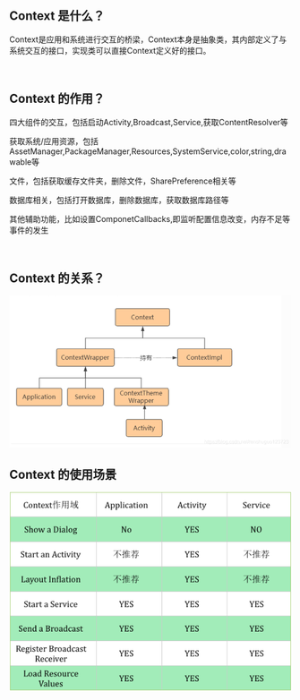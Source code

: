 ## Context 是什么？

Context是应用和系统进行交互的桥梁，Context本身是抽象类，其内部定义了与系统交互的接口，实现类可以直接Context定义好的接口。

<br/>

## Context 的作用？

四大组件的交互，包括启动Activity,Broadcast,Service,获取ContentResolver等

获取系统/应用资源，包括AssetManager,PackageManager,Resources,SystemService,color,string,drawable等

文件，包括获取缓存文件夹，删除文件，SharePreference相关等

数据库相关，包括打开数据库，删除数据库，获取数据库路径等

其他辅助功能，比如设置ComponetCallbacks,即监听配置信息改变，内存不足等事件的发生

<br/>

## Context 的关系？

![Context 的关系.png](65b8e96edf684a7fe234d812884ffca5.png)

## Context 的使用场景

![Context作用域.png](03d7c3fde8c79c077353258d91c72c16.png)
